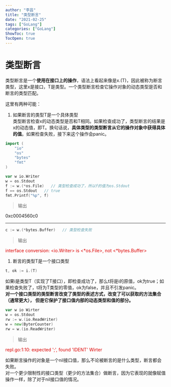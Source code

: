 ```yaml
---
author: "李昌"
title: "类型断言"
date: "2021-02-25"
tags: ["GoLang"]
categories: ["GoLang"]
ShowToc: true
TocOpen: true
---
```


# 类型断言

类型断言是一个**使用在接口上的操作**，语法上看起来像是x.(T)，因此被称为断言类型，这里x是接口，T是类型。一个类型断言检查它操作对象的动态类型是否和断言的类型匹配。

这里有两种可能：
1. 如果断言的类型T是一个具体类型  
类型断言检查x的动态类型是否和T相同。如果检查成功了，类型断言的结果是x的动态值，即T。换句话说，**具体类型的类型断言从它的操作对象中获得具体的值**。如果检查失败，接下来这个操作会panic。


```go
import (
    "io"
    "os"
    "bytes"
    "fmt"
)
```


```go
var w io.Writer
w = os.Stdout
f := w.(*os.File)   // 类型检查成功了，所以f的值为os.Stdout
f == os.Stdout   // true
fmt.Printf("%p", f)
```
> 输出

0xc0004560c0

---

```go
c := w.(*bytes.Buffer)   // 类型检查失败
```
> 输出

<font color="#dd0000">interface conversion: <io.Writer> is <*os.File>, not <*bytes.Buffer></font><br /> 

    
1. 断言的类型T是一个接口类型  
```go
t, ok := i.(T)
```
如果i是类型T（实现了T接口），即检查成功了，那么t将是i的原值，ok为true；如果检查失败了，t将为T类型的零值，ok为false，并且不引发panic。   
**对一个接口类型的类型断言改变了类型的表述方式，改变了可以获取的方法集合（通常更大）， 但是它保护了接口值内部的动态类型和值的部分。**


```go
var w io Wirter
w = os.Stdout
rw := w.(io.ReadWriter)
w = new(ByterCounter)
rw = w.(io.ReadWriter)
```
> 输出


<font color="#dd0000">repl.go:1:10: expected ';', found 'IDENT' Wirter</font><br /> 
    

如果断言操作的对象是一个nil接口值，那么不论被断言的是什么类型，断言都会失败。  
对一个更少限制性的接口类型（更少的方法集合）做断言，因为它表现的就像赋值操作一样，除了对于nil接口值的情况。
